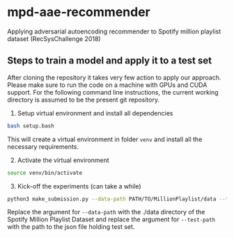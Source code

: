 # mpd-aae-recommender
Applying adversarial autoencoding recommender to Spotify million playlist dataset (RecSysChallenge 2018)

## Steps to train a model and apply it to a test set

After cloning the repository it takes very few action to apply our approach.
Please make sure to run the code on a machine with GPUs and CUDA support.
For the following command line instructions,
the current working directory is assumed to be the present git repository.

1. Setup virtual environment and install all dependencies

```sh
bash setup.bash
```

This will create a virtual environment in folder `venv` and install all the necessary requirements.


2. Activate the virtual environment

```sh
source venv/bin/activate
```

3. Kick-off the experiments (can take a while)

```sh
python3 make_submission.py --data-path PATH/TO/MillionPlaylist/data --test-path PATH/TO/MillionPlaylist/test_set.json
```

Replace the argument for `--data-path` with the ./data directory of the Spotify Million Playlist Dataset and
replace the argument for `--test-path` with the path to the json file holding test set.
